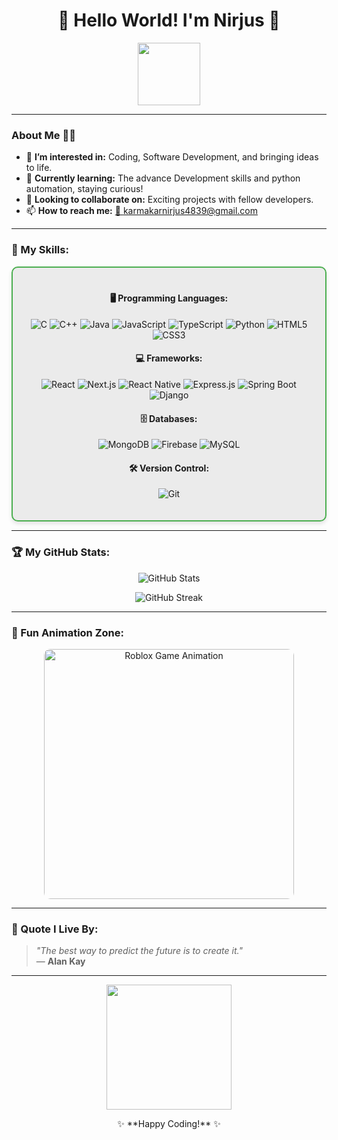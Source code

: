 <h1 align="center">👋 Hello World! I'm Nirjus 🌟</h1>
<p align="center">
  <img src="https://media.giphy.com/media/13HgwGsXF0aiGY/giphy.gif" width="100">
</p>

---

### About Me 🧑‍💻

- 👀 **I’m interested in:** Coding, Software Development, and bringing ideas to life.  
- 🌱 **Currently learning:** The advance Development skills and python automation, staying curious!  
- 💞️ **Looking to collaborate on:** Exciting projects with fellow developers.  
- 📫 **How to reach me:** [📧 karmakarnirjus4839@gmail.com](mailto:karmakarnirjus4839@gmail.com)

---

### 🔧 My Skills:
<div align="center" style="border: 2px solid #4CAF50; border-radius: 10px; padding: 20px; background-color: #8e8e8e2b; box-shadow: 0px 4px 6px rgba(0, 0, 0, 0.1);">

#### 🖥️ **Programming Languages:**
<p>
  <img src="https://img.shields.io/badge/C-%2300599C.svg?style=for-the-badge&logo=c&logoColor=white" alt="C">
  <img src="https://img.shields.io/badge/C++-%2300599C.svg?style=for-the-badge&logo=c%2B%2B&logoColor=white" alt="C++">
  <img src="https://img.shields.io/badge/Java-%23ED8B00.svg?style=for-the-badge&logo=java&logoColor=white" alt="Java">
  <img src="https://img.shields.io/badge/JavaScript-%23F7DF1E.svg?style=for-the-badge&logo=javascript&logoColor=black" alt="JavaScript">
  <img src="https://img.shields.io/badge/TypeScript-%23007ACC.svg?style=for-the-badge&logo=typescript&logoColor=white" alt="TypeScript">
  <img src="https://img.shields.io/badge/Python-%233776AB.svg?style=for-the-badge&logo=python&logoColor=white" alt="Python">
  <img src="https://img.shields.io/badge/HTML5-%23E34F26.svg?style=for-the-badge&logo=html5&logoColor=white" alt="HTML5">
  <img src="https://img.shields.io/badge/CSS3-%231572B6.svg?style=for-the-badge&logo=css3&logoColor=white" alt="CSS3">
</p>

#### 💻 **Frameworks:**
<p>
  <img src="https://img.shields.io/badge/React-%2361DAFB.svg?style=for-the-badge&logo=react&logoColor=black" alt="React">
  <img src="https://img.shields.io/badge/Next.js-%23000000.svg?style=for-the-badge&logo=nextdotjs&logoColor=white" alt="Next.js">
  <img src="https://img.shields.io/badge/React%20Native-%2361DAFB.svg?style=for-the-badge&logo=react&logoColor=black" alt="React Native">
  <img src="https://img.shields.io/badge/Express.js-%23000000.svg?style=for-the-badge&logo=express&logoColor=white" alt="Express.js">
  <img src="https://img.shields.io/badge/Spring%20Boot-%236DB33F.svg?style=for-the-badge&logo=spring&logoColor=white" alt="Spring Boot">
  <img src="https://img.shields.io/badge/Django-%23092E20.svg?style=for-the-badge&logo=django&logoColor=white" alt="Django">
</p>

#### 🗄️ **Databases:**
<p>
  <img src="https://img.shields.io/badge/MongoDB-%2347A248.svg?style=for-the-badge&logo=mongodb&logoColor=white" alt="MongoDB">
  <img src="https://img.shields.io/badge/Firebase-%23FFCA28.svg?style=for-the-badge&logo=firebase&logoColor=black" alt="Firebase">
  <img src="https://img.shields.io/badge/MySQL-%234479A1.svg?style=for-the-badge&logo=mysql&logoColor=white" alt="MySQL">
</p>

#### 🛠️ **Version Control:**
<p>
  <img src="https://img.shields.io/badge/Git-%23F05033.svg?style=for-the-badge&logo=git&logoColor=white" alt="Git">
</p>
</div>

---

### 🏆 My GitHub Stats:
<p align="center">
  <img src="https://github-readme-stats.vercel.app/api?username=Nirjus&show_icons=true&theme=radical" alt="GitHub Stats">
</p>
<p align="center">
  <img src="https://github-readme-streak-stats.herokuapp.com/?user=Nirjus&theme=radical" alt="GitHub Streak">
</p>

---

### 🎉 Fun Animation Zone: 
<p align="center">
 <img src="https://media.giphy.com/media/f3iwJFOVOwuy7K6FFw/giphy.gif" style="border:0; border-radius: 10px;" width="400" alt="Roblox Game Animation">

</p>

---

### 🌟 Quote I Live By:
> *"The best way to predict the future is to create it."*  
> — **Alan Kay**

---

<p align="center">
  <img src="https://media.giphy.com/media/xT9IgzoKnwFNmISR8I/giphy.gif" width="200">
</p>

<div align="center">✨ **Happy Coding!** ✨</div>
